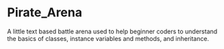 # Pirate_Arena
A little text based battle arena used to help beginner coders to understand the basics of classes, instance variables and methods, and inheritance.

